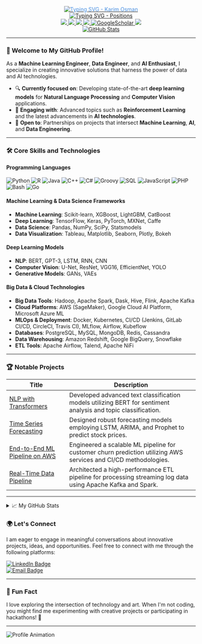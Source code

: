 <p align="center">
  <a href="https://github.com/karimosman89">
    <img src="https://readme-typing-svg.demolab.com?font=Georgia&size=32&duration=2000&pause=100&color=F1C40F&lines=Karim+Osman" alt="Typing SVG - Karim Osman" style="color: #4A90E2;" />
  </a>
  <br/>
  <a href="https://github.com/karimosman89">
    <img src="https://readme-typing-svg.demolab.com?font=Georgia&size=18&duration=2000&pause=100&multiline=true&width=500&height=80&colors=2ECC71,3498DB,E74C3C,9B59B6,F1C40F,28B463&lines=Machine+Learning+Engineer+|+Data+Engineer+|+Data+Scientist;AI+Engineer+|+Data+Engineering+|+DevOps" alt="Typing SVG - Positions" />
  </a>
  <br/>
  <a href="https://karimosman.streamlit.app">
    <img src="https://img.shields.io/badge/Website-karimosman.streamlit.app-red?style=flat-square">
</a>  
<a href="https://karimosman.streamlit.app/Resume.pdf">
    <img src="https://img.shields.io/badge/PDF-CV-red?style=flat-square&logo=adobe">
</a>  
<a href="https://www.linkedin.com/in/karimosman89/">
    <img src="https://img.shields.io/badge/-Linkedin-blue?style=flat-square&logo=linkedin">
</a>
<a href="mailto:karim.programmer2020@gmail.com">
    <img src="https://img.shields.io/badge/-Email-red?style=flat-square&logo=gmail&logoColor=white">
</a>
<a href='https://scholar.google.com/citations?user=pwlwbecAAAAJ&hl=en&authuser=1&oi=sra' target="_blank">
    <img alt='GoogleScholar' src='https://img.shields.io/badge/Scholar-100000?style=flat&logo=GoogleScholar&logoColor=white&&color=0181FF'>
</a>
<a href="https://pypi.org/user/karimosman89/">
    <img src="https://img.shields.io/badge/PyPi-karimosman-blue?style=flat-square&logo=pypi&logoColor=white">
</a>
  <br/>
  <a href="https://github.com/karimosman89">
    <img src="https://github-stats-alpha.vercel.app/api?username=karimosman89&cc=22272e&tc=37BCF6&ic=fff&bc=0000" alt="GitHub Stats">
  </a>
</p>





---

### 👋 Welcome to My GitHub Profile!

As a **Machine Learning Engineer**, **Data Engineer**, and **AI Enthusiast**, I specialize in creating innovative solutions that harness the power of data and AI technologies.

* 🔍 **Currently focused on**: Developing state-of-the-art **deep learning models** for **Natural Language Processing** and **Computer Vision** applications.
* 📖 **Engaging with**: Advanced topics such as **Reinforcement Learning** and the latest advancements in **AI technologies**.
* 🤝 **Open to**: Partnerships on projects that intersect **Machine Learning**, **AI**, and **Data Engineering**.

---

### 🛠️ Core Skills and Technologies

#### **Programming Languages**
![Python](https://img.shields.io/badge/Python-Expert-blue) 
![R](https://img.shields.io/badge/R-Intermediate-orange) 
![Java](https://img.shields.io/badge/Java-Intermediate-yellow) 
![C++](https://img.shields.io/badge/C%2B%2B-Intermediate-orange) 
![C#](https://img.shields.io/badge/C%23-Intermediate-orange) 
![Groovy](https://img.shields.io/badge/Groovy-Intermediate-yellow) 
![SQL](https://img.shields.io/badge/SQL-Expert-blue) 
![JavaScript](https://img.shields.io/badge/JavaScript-Intermediate-green) 
![PHP](https://img.shields.io/badge/PHP-Intermediate-purple) 
![Bash](https://img.shields.io/badge/Bash-Intermediate-green) 
![Go](https://img.shields.io/badge/Go-Intermediate-blue) 

#### **Machine Learning & Data Science Frameworks**
- **Machine Learning**: Scikit-learn, XGBoost, LightGBM, CatBoost
- **Deep Learning**: TensorFlow, Keras, PyTorch, MXNet, Caffe
- **Data Science**: Pandas, NumPy, SciPy, Statsmodels
- **Data Visualization**: Tableau, Matplotlib, Seaborn, Plotly, Bokeh

#### **Deep Learning Models**
- **NLP**: BERT, GPT-3, LSTM, RNN, CNN
- **Computer Vision**: U-Net, ResNet, VGG16, EfficientNet, YOLO
- **Generative Models**: GANs, VAEs

#### **Big Data & Cloud Technologies**
- **Big Data Tools**: Hadoop, Apache Spark, Dask, Hive, Flink, Apache Kafka
- **Cloud Platforms**: AWS (SageMaker), Google Cloud AI Platform, Microsoft Azure ML
- **MLOps & Deployment**: Docker, Kubernetes, CI/CD (Jenkins, GitLab CI/CD, CircleCI, Travis CI), MLflow, Airflow, Kubeflow
- **Databases**: PostgreSQL, MySQL, MongoDB, Redis, Cassandra
- **Data Warehousing**: Amazon Redshift, Google BigQuery, Snowflake
- **ETL Tools**: Apache Airflow, Talend, Apache NiFi

---

### 🏆 Notable Projects

| Title | Description |
|-------|-------------|
| [NLP with Transformers](https://github.com/karimosman89/NLP-with-Transformers) | Developed advanced text classification models utilizing BERT for sentiment analysis and topic classification. |
| [Time Series Forecasting](https://github.com/karimosman89/time-series) | Designed robust forecasting models employing LSTM, ARIMA, and Prophet to predict stock prices. |
| [End-to-End ML Pipeline on AWS](https://github.com/karimosman89/ML-Pipeline-AWS) | Engineered a scalable ML pipeline for customer churn prediction utilizing AWS services and CI/CD methodologies. |
| [Real-Time Data Pipeline](https://github.com/karimosman89/Data-Pipeline) | Architected a high-performance ETL pipeline for processing streaming log data using Apache Kafka and Spark. |

---

<details>
<summary>📈 My GitHub Stats</summary>
<br>
  
  ![](http://github-profile-summary-cards.vercel.app/api/cards/profile-details?username=karimosman89&theme=dracula) 
  
  ![](http://github-profile-summary-cards.vercel.app/api/cards/repos-per-language?username=karimosman89&theme=dracula) 
  
  ![](http://github-profile-summary-cards.vercel.app/api/cards/most-commit-language?username=karimosman89&theme=dracula)
  
<br>
</details>

### 🌍 Let's Connect

I am eager to engage in meaningful conversations about innovative projects, ideas, and opportunities. Feel free to connect with me through the following platforms:

[![LinkedIn Badge](https://img.shields.io/badge/LinkedIn-Karim--Osman-blue)](https://linkedin.com/in/karimosman89)  
[![Email Badge](https://img.shields.io/badge/Email-karim.programmer2020@gmail.com-red)](mailto:karim.programmer2020@gmail.com)

---

### 🌟 Fun Fact
I love exploring the intersection of technology and art. When I'm not coding, you might find me experimenting with creative projects or participating in hackathons! 🚀

---

<!-- Animations for unique touch -->
![Profile Animation](https://raw.githubusercontent.com/yourusername/yourrepository/main/animation.gif) <!-- Make sure to replace the URL with an actual GIF link -->

